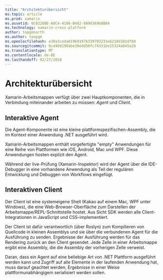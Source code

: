 ```yaml
---
title: "Architekturübersicht"
ms.topic: article
ms.prod: xamarin
ms.assetid: 6C0226BE-A0C4-4108-B482-0A903696AB04
ms.technology: xamarin-cross-platform
author: topgenorth
ms.author: toopge
ms.openlocfilehash: e30a3ceda01969197b339703231e6218d102df0d
ms.sourcegitcommit: 6cd40d190abe38edd50fc74331be15324a845a28
ms.translationtype: MT
ms.contentlocale: de-DE
ms.lasthandoff: 02/27/2018
---
```

# <a name="architecture-overview"></a>Architekturübersicht

Xamarin-Arbeitsmappen verfügt über zwei Hauptkomponenten, die in Verbindung miteinander arbeiten zu müssen: _Agent_ und _Client_.

## <a name="interactive-agent"></a>Interaktive Agent

Die Agent-Komponente ist eine kleine plattformspezifischen-Assembly, die im Kontext einer Anwendung .NET ausgeführt wird.

Xamarin-Arbeitsmappen enthält vorgefertigte "empty" Anwendungen für eine Reihe von Plattformen wie iOS, Android, Mac und WPF. Diese Anwendungen hosten explizit den Agent.

Während der live-Prüfung (Xamarin-Inspektor) wird der Agent über die IDE-Debugger in eine vorhandene Anwendung als Teil der regulären Entwicklung und Debuggen von Workflows eingefügt.

## <a name="interactive-client"></a>Interaktiven Client

Der Client ist eine systemeigene Shell (Kakao auf einem Mac, WPF unter Windows), die eine Web-Browser-Oberfläche zum Darstellen der Arbeitsmappe/REPL-Schnittstelle hostet. Aus Sicht SDK werden alle Client-Integrationen in JavaScript und CSS-implementiert.

Der Client ist dafür verantwortlich (über Roslyn) zum Kompilieren von Quellcode in kleinen Assemblys und sie über die verbundenen Agent für die Ausführung zu senden. Ergebnisse der Ausführung werden für das Rendering zurück an den Client gesendet. Jede Zelle in einer Arbeitsmappe ergibt eine Assembly, die die Assembly der vorherigen Zelle verweist.

Daran, dass ein Agent auf eine beliebige Art von .NET Plattform ausgeführt werden kann und Zugriff auf alle Elemente in der laufenden Anwendung hat, muss darauf geachtet werden, Ergebnisse in einer Weise plattformunabhängigem serialisiert werden sollen.